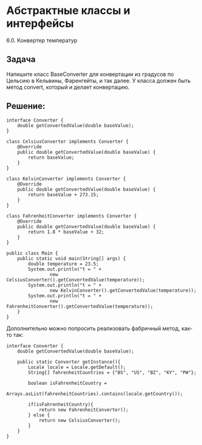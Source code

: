 # Абстрактные классы и интерфейсы 

6.0. Конвертер температур

Задача
--------

Напишите класс BaseConverter для конвертации из градусов по Цельсию в
Кельвины, Фаренгейты, и так далее. У класса должен быть метод convert, который
и делает конвертацию.

Решение:
--------
    interface Converter {
        double getConvertedValue(double baseValue);
    }
    
    class CelsiusConverter implements Converter {
        @Override
        public double getConvertedValue(double baseValue) {
            return baseValue;
        }
    }
    
    class KelvinConverter implements Converter {
        @Override
        public double getConvertedValue(double baseValue) {
            return baseValue + 273.15;
        }
    }
    
    class FahrenheitConverter implements Converter {
        @Override
        public double getConvertedValue(double baseValue) {
            return 1.8 * baseValue + 32;
        }
    }
    
    public class Main {
        public static void main(String[] args) {
            double temperature = 23.5;
            System.out.println("t = " + 
                    new CelsiusConverter().getConvertedValue(temperature));
            System.out.println("t = " + 
                    new KelvinConverter().getConvertedValue(temperature));
            System.out.println("t = " + 
                    new FahrenheitConverter().getConvertedValue(temperature));
        }
    }

Дополнительно можно попросить реализовать фабричный метод, как-то так:

    interface Converter {
        double getConvertedValue(double baseValue);
    
        public static Converter getInstance(){
            Locale locale = Locale.getDefault();
            String[] fahrenheitCountries = {"BS", "US", "BZ", "KY", "PW"};
    
            boolean isFahrenheitCountry = 
                    Arrays.asList(fahrenheitCountries).contains(locale.getCountry());
    
            if(isFahrenheitCountry){
                return new FahrenheitConverter();
            } else {
                return new CelsiusConverter();
            }
        }
    }